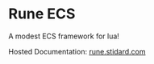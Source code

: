 # Rune ECS
A modest ECS framework for lua!

Hosted Documentation: [rune.stidard.com](https://rune.stidard.com)
